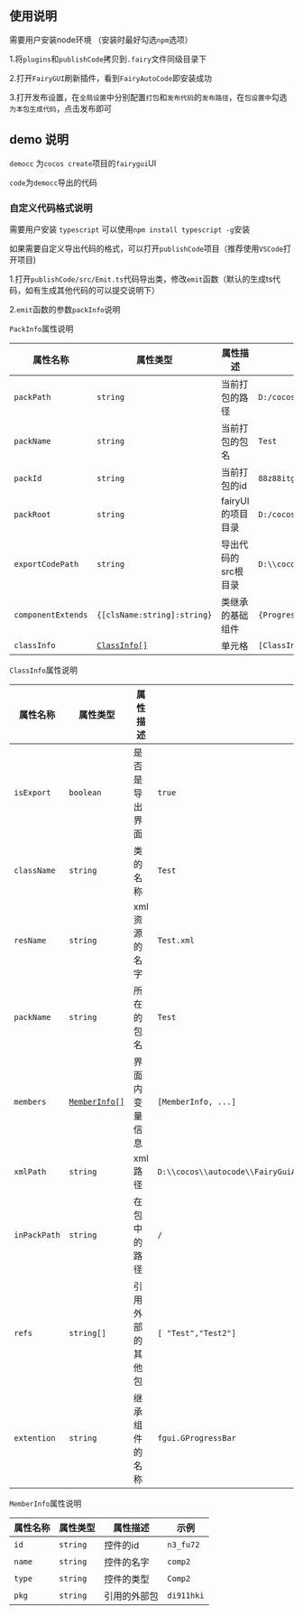 ## 使用说明

需要用户安装node环境 （安装时最好勾选`npm`选项）

1.将`plugins`和`publishCode`拷贝到`.fairy`文件同级目录下

2.打开`FairyGUI`刷新插件，看到`FairyAutoCode`即安装成功

3.打开发布设置，在`全局设置`中分别配置`打包`和`发布代码`的`发布路径`，在`包设置中`勾选`为本包生成代码`，点击发布即可

## demo 说明

`democc` 为`cocos create`项目的`fairygui`UI

`code`为`democc`导出的代码

### 自定义代码格式说明

需要用户安装 `typescript` 可以使用`npm install typescript -g`安装

如果需要自定义导出代码的格式，可以打开`publishCode`项目（推荐使用`VSCode`打开项目)

1.打开`publishCode/src/Emit.ts`代码导出类，修改`emit`函数（默认的生成ts代码，如有生成其他代码的可以提交说明下）

2.`emit`函数的参数`packInfo`说明

`PackInfo`属性说明

|  属性名称   | 属性类型  | 属性描述 | 示例 |
|  ----  | ----  | ----  | ----  |
| `packPath`  | `string` | 当前打包的路径 | `D:/cocos/autocode/FairyGuiAutoCode/demo/democc/assets/Test` |
| `packName` | `string` | 当前打包的包名 | `Test` |
| `packId`  | `string` | 当前打包的id | `88z88itg` |
| `packRoot`  | `string` | fairyUI的项目目录 | `D:/cocos/autocode/FairyGuiAutoCode/demo/democc/assets` |
| `exportCodePath`  | `string` | 导出代码的src根目录 | `D:\\cocos\\autocode\\FairyGuiAutoCode\\demo\\code` |
| `componentExtends`  | `{[clsName:string]:string}` | 类继承的基础组件 | `{ProgressBarTest:'fgui.GProgressBar', ...}` |
| `classInfo`  | [`ClassInfo[]`](#classinfo) | 单元格 | `[ClassInfo, ClassInfo, ...]` |


<span id="classinfo">`ClassInfo`属性说明</span>

|  属性名称   | 属性类型  | 属性描述 | 示例 |
|  ----  | ----  | ----  | ----  |
| `isExport`  | `boolean` | 是否是导出界面 | `true` |
| `className`  | `string` | 类的名称 | `Test` |
| `resName`  | `string` | xml资源的名字 | `Test.xml` |
| `packName`  | `string` | 所在的包名 | `Test` |
| `members`  | [`MemberInfo[]`](#memberinfo) | 界面内变量信息 | `[MemberInfo, ...]` |
| `xmlPath`  | `string` | xml路径 | `D:\\cocos\\autocode\\FairyGuiAutoCode\\demo\\democc\\assets\\Test\\Test.xml` |
| `inPackPath`  | `string` | 在包中的路径 | `/` |
| `refs`  | `string[]` | 引用外部的其他包 | `[ "Test","Test2"]` |
| `extention`  | `string` | 继承组件的名称 | `fgui.GProgressBar` |


<span id="memberinfo">`MemberInfo`属性说明</span>

|  属性名称   | 属性类型  | 属性描述 | 示例 |
|  ----  | ----  | ----  | ----  |
| `id`  | `string` | 控件的id | `n3_fu72` |
| `name`  | `string` | 控件的名字 | `comp2` |
| `type`  | `string` | 控件的类型 | `Comp2` |
| `pkg`  | `string` | 引用的外部包 | `di911hki` |







